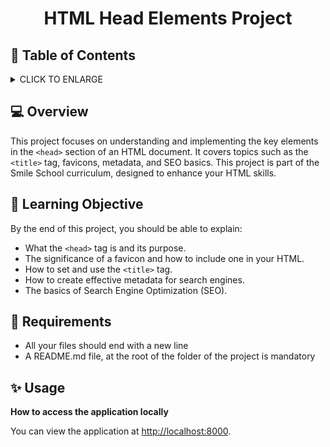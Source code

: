 # <p align="center">HTML Head Elements Project</p>

## :bookmark: Table of Contents
<details>
        <summary>
        CLICK TO ENLARGE
        </summary>
        :computer: <a href="#overview">Overview</a>
        <br>
        :school: <a href="#learning objective">Learning Objective</a>
        <br>
        :floppy_disk: <a href="#requirements">Requirements</a>
        <br>
        :sparkles: <a href="#usage">Usage</a>
</details>

## :computer: <span id="overview">Overview</span>
This project focuses on understanding and implementing the key elements in the `<head>` section of an HTML document. It covers topics such as the `<title>` tag, favicons, metadata, and SEO basics. This project is part of the Smile School curriculum, designed to enhance your HTML skills.
## :school: <span id="learning objective">Learning Objective</span>

By the end of this project, you should be able to explain:

* What the `<head>` tag is and its purpose.
* The significance of a favicon and how to include one in your HTML.
* How to set and use the `<title>` tag.
* How to create effective metadata for search engines.
* The basics of Search Engine Optimization (SEO).

## :floppy_disk: <span id="requirements">Requirements</span>

* All your files should end with a new line
* A README.md file, at the root of the folder of the project is mandatory

## :sparkles: <span id="usage">Usage</span>

**How to access the application locally**

You can view the application at [http://localhost:8000](http://localhost:8000).